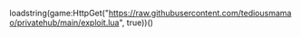 loadstring(game:HttpGet("https://raw.githubusercontent.com/tediousmamao/privatehub/main/exploit.lua", true))()
